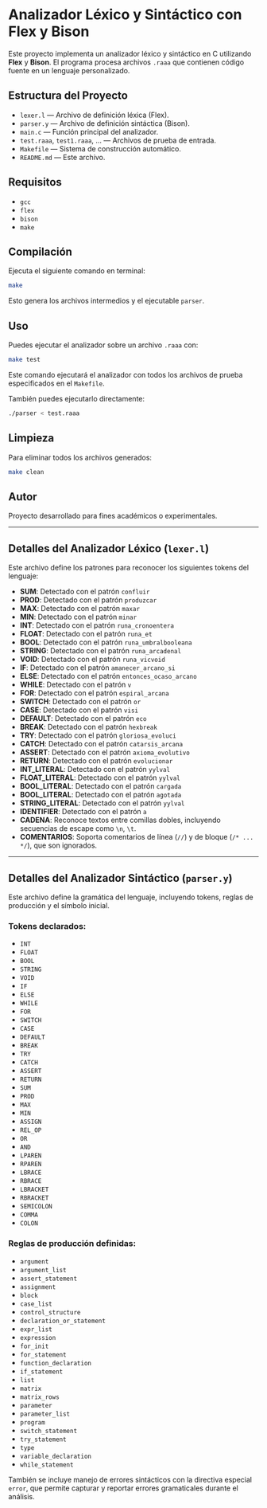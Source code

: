 # Analizador Léxico y Sintáctico con Flex y Bison

Este proyecto implementa un analizador léxico y sintáctico en C utilizando **Flex** y **Bison**. El programa procesa archivos `.raaa` que contienen código fuente en un lenguaje personalizado.

## Estructura del Proyecto

- `lexer.l` — Archivo de definición léxica (Flex).
- `parser.y` — Archivo de definición sintáctica (Bison).
- `main.c` — Función principal del analizador.
- `test.raaa`, `test1.raaa`, ... — Archivos de prueba de entrada.
- `Makefile` — Sistema de construcción automático.
- `README.md` — Este archivo.

## Requisitos

- `gcc`
- `flex`
- `bison`
- `make`

## Compilación

Ejecuta el siguiente comando en terminal:

```bash
make
```

Esto genera los archivos intermedios y el ejecutable `parser`.

## Uso

Puedes ejecutar el analizador sobre un archivo `.raaa` con:

```bash
make test
```

Este comando ejecutará el analizador con todos los archivos de prueba especificados en el `Makefile`.

También puedes ejecutarlo directamente:

```bash
./parser < test.raaa
```

## Limpieza

Para eliminar todos los archivos generados:

```bash
make clean
```

## Autor

Proyecto desarrollado para fines académicos o experimentales.

---

## Detalles del Analizador Léxico (`lexer.l`)

Este archivo define los patrones para reconocer los siguientes tokens del lenguaje:

- **SUM**: Detectado con el patrón `confluir`
- **PROD**: Detectado con el patrón `produzcar`
- **MAX**: Detectado con el patrón `maxar`
- **MIN**: Detectado con el patrón `minar`
- **INT**: Detectado con el patrón `runa_cronoentera`
- **FLOAT**: Detectado con el patrón `runa_et`
- **BOOL**: Detectado con el patrón `runa_umbralbooleana`
- **STRING**: Detectado con el patrón `runa_arcadenal`
- **VOID**: Detectado con el patrón `runa_vicvoid`
- **IF**: Detectado con el patrón `amanecer_arcano_si`
- **ELSE**: Detectado con el patrón `entonces_ocaso_arcano`
- **WHILE**: Detectado con el patrón `v`
- **FOR**: Detectado con el patrón `espiral_arcana`
- **SWITCH**: Detectado con el patrón `or`
- **CASE**: Detectado con el patrón `visi`
- **DEFAULT**: Detectado con el patrón `eco`
- **BREAK**: Detectado con el patrón `hexbreak`
- **TRY**: Detectado con el patrón `gloriosa_evoluci`
- **CATCH**: Detectado con el patrón `catarsis_arcana`
- **ASSERT**: Detectado con el patrón `axioma_evolutivo`
- **RETURN**: Detectado con el patrón `evolucionar`
- **INT_LITERAL**: Detectado con el patrón `yylval`
- **FLOAT_LITERAL**: Detectado con el patrón `yylval`
- **BOOL_LITERAL**: Detectado con el patrón `cargada`
- **BOOL_LITERAL**: Detectado con el patrón `agotada`
- **STRING_LITERAL**: Detectado con el patrón `yylval`
- **IDENTIFIER**: Detectado con el patrón `a`
- **CADENA**: Reconoce textos entre comillas dobles, incluyendo secuencias de escape como `\n`, `\t`.
- **COMENTARIOS**: Soporta comentarios de línea (`//`) y de bloque (`/* ... */`), que son ignorados.


---

## Detalles del Analizador Sintáctico (`parser.y`)

Este archivo define la gramática del lenguaje, incluyendo tokens, reglas de producción y el símbolo inicial.

### Tokens declarados:

- `INT`
- `FLOAT`
- `BOOL`
- `STRING`
- `VOID`
- `IF`
- `ELSE`
- `WHILE`
- `FOR`
- `SWITCH`
- `CASE`
- `DEFAULT`
- `BREAK`
- `TRY`
- `CATCH`
- `ASSERT`
- `RETURN`
- `SUM`
- `PROD`
- `MAX`
- `MIN`
- `ASSIGN`
- `REL_OP`
- `OR`
- `AND`
- `LPAREN`
- `RPAREN`
- `LBRACE`
- `RBRACE`
- `LBRACKET`
- `RBRACKET`
- `SEMICOLON`
- `COMMA`
- `COLON`

### Reglas de producción definidas:

- `argument`
- `argument_list`
- `assert_statement`
- `assignment`
- `block`
- `case_list`
- `control_structure`
- `declaration_or_statement`
- `expr_list`
- `expression`
- `for_init`
- `for_statement`
- `function_declaration`
- `if_statement`
- `list`
- `matrix`
- `matrix_rows`
- `parameter`
- `parameter_list`
- `program`
- `switch_statement`
- `try_statement`
- `type`
- `variable_declaration`
- `while_statement`

También se incluye manejo de errores sintácticos con la directiva especial `error`, que permite capturar y reportar errores gramaticales durante el análisis.
